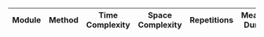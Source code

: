 | Module | Method | Time Complexity | Space Complexity | Repetitions | Measured Duration | Machine |
|---|---|---|---|---|---|---|
